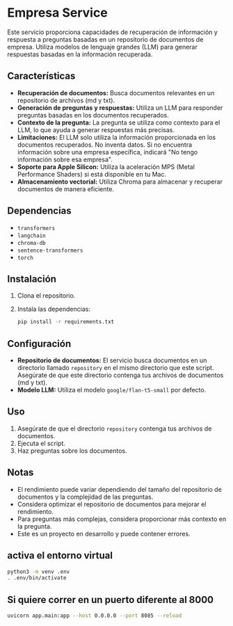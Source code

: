 # Empresa Service

Este servicio proporciona capacidades de recuperación de información y respuesta a preguntas basadas en un repositorio de documentos de empresa. Utiliza modelos de lenguaje grandes (LLM) para generar respuestas basadas en la información recuperada.

## Características

- **Recuperación de documentos:** Busca documentos relevantes en un repositorio de archivos (md y txt).
- **Generación de preguntas y respuestas:** Utiliza un LLM para responder preguntas basadas en los documentos recuperados.
- **Contexto de la pregunta:** La pregunta se utiliza como contexto para el LLM, lo que ayuda a generar respuestas más precisas.
- **Limitaciones:** El LLM solo utiliza la información proporcionada en los documentos recuperados. No inventa datos. Si no encuentra información sobre una empresa específica, indicará "No tengo información sobre esa empresa".
- **Soporte para Apple Silicon:** Utiliza la aceleración MPS (Metal Performance Shaders) si está disponible en tu Mac.
- **Almacenamiento vectorial:** Utiliza Chroma para almacenar y recuperar documentos de manera eficiente.

## Dependencias

- `transformers`
- `langchain`
- `chroma-db`
- `sentence-transformers`
- `torch`

## Instalación

1. Clona el repositorio.
2. Instala las dependencias:

   ```bash
   pip install -r requirements.txt
   ```

## Configuración

- **Repositorio de documentos:** El servicio busca documentos en un directorio llamado `repository` en el mismo directorio que este script. Asegúrate de que este directorio contenga tus archivos de documentos (md y txt).
- **Modelo LLM:** Utiliza el modelo `google/flan-t5-small` por defecto.

## Uso

1. Asegúrate de que el directorio `repository` contenga tus archivos de documentos.
2. Ejecuta el script.
3. Haz preguntas sobre los documentos.

## Notas

- El rendimiento puede variar dependiendo del tamaño del repositorio de documentos y la complejidad de las preguntas.
- Considera optimizar el repositorio de documentos para mejorar el rendimiento.
- Para preguntas más complejas, considera proporcionar más contexto en la pregunta.
- Este es un proyecto en desarrollo y puede contener errores.

## activa el entorno virtual

```bash
python3 -m venv .env
. .env/bin/activate
```

## Si quiere correr en un puerto diferente al 8000

```bash
uvicorn app.main:app --host 0.0.0.0 --port 8085 --reload
```

